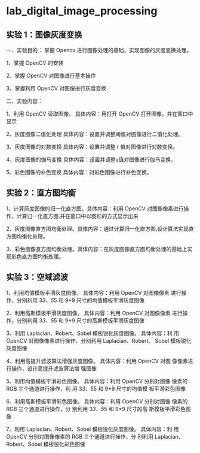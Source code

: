 # lab_digital_image_processing
## 实验 1：图像灰度变换
一、实验目的：
掌握 Opencv 进行图像处理的基础，实现图像的灰度变换处理。 

1、掌握 OpenCV 的安装
 
2、掌握 OpenCV 对图像进行基本操作
 
3、掌握利用 OpenCV 对图像进行灰度变换

二、实验内容：

1、利用 OpenCV 读取图像。 具体内容：用打开 OpenCV 打开图像，并在窗口中显示

2、灰度图像二值化处理 具体内容：设置并调整阈值对图像进行二值化处理。

3、灰度图像的对数变换 具体内容：设置并调整 r 值对图像进行对数变换。

4、灰度图像的伽马变换 具体内容：设置并调整γ值对图像进行伽马变换。

5、彩色图像的补色变换 具体内容：对彩色图像进行补色变换。

## 实验 2：直方图均衡
1、计算灰度图像的归一化直方图。具体内容：利用 OpenCV 对图像像素进行操作，计算归一化直方图.并在窗口中以图形的方式显示出来

2、灰度图像直方图均衡处理。具体内容：通过计算归一化直方图,设计算法实现直方图均衡化处理。

3、彩色图像直方图均衡处理。具体内容：在灰度图像直方图均衡处理的基础上实现彩色直方图均衡处理。



## 实验 3：空域滤波

1、利用均值模板平滑灰度图像。 具体内容：利用 OpenCV 对图像像素 进行操作，分别利用 3*3、5*5 和 9*9 尺寸的均值模板平滑灰度图像 

2、利用高斯模板平滑灰度图像。 具体内容：利用 OpenCV 对图像像素 进行操作，分别利用 3*3、5*5 和 9*9 尺寸的高斯模板平滑灰度图像 

3、利用 Laplacian、Robert、Sobel 模板锐化灰度图像。 具体内容：利 用 OpenCV 对图像像素进行操作，分别利用 Laplacian、Robert、 Sobel 模板锐化灰度图像 

4、利用高提升滤波算法增强灰度图像。 具体内容：利用 OpenCV 对图 像像素进行操作，设计高提升滤波算法增 强图像 

5、利用均值模板平滑彩色图像。 具体内容：利用 OpenCV 分别对图像 像素的 RGB 三个通道进行操作，利 用 3*3、5*5 和 9*9 尺寸的均值模 板平滑彩色图像 

6、利用高斯模板平滑彩色图像。 具体内容：利用 OpenCV 分别对图像 像素的 RGB 三个通道进行操作，分 别利用 3*3、5*5 和 9*9 尺寸的高 斯模板平滑彩色图像 

7、利用 Laplacian、Robert、Sobel 模板锐化灰度图像。 具体内容：利 用 OpenCV 分别对图像像素的 RGB 三个通道进行操作，分 别利用 Laplacian、Robert、Sobel 模板锐化彩色图像
